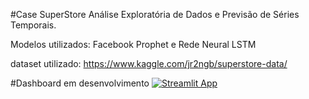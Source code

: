 #Case SuperStore
Análise Exploratória de Dados e Previsão de Séries Temporais.

Modelos utilizados: Facebook Prophet e Rede Neural LSTM

dataset utilizado: https://www.kaggle.com/jr2ngb/superstore-data/

#Dashboard em desenvolvimento
[![Streamlit App](https://static.streamlit.io/badges/streamlit_badge_black_white.svg)](https://share.streamlit.io/maiaufrrj/superstore_data/main/app.py)
